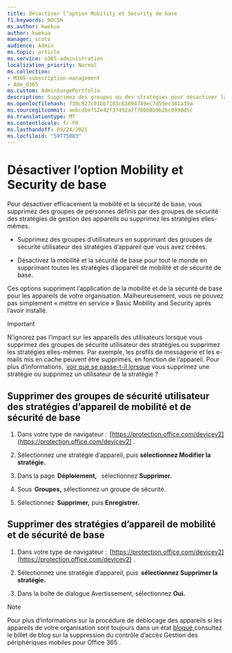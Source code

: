 ```yaml
---
title: Désactiver l’option Mobility et Security de base
f1.keywords: NOCSH
ms.author: kwekua
author: kwekua
manager: scotv
audience: Admin
ms.topic: article
ms.service: o365-administration
localization_priority: Normal
ms.collection:
- M365-subscription-management
- Adm_O365
ms.custom: AdminSurgePortfolio
description: Supprimez des groupes ou des stratégies pour désactiver la mobilité et la sécurité de base.
ms.openlocfilehash: 730c927c01bb7103c61694749ec7d55ec381a39a
ms.sourcegitcommit: aebcdbef52e42f37492a7f780b8b9b2bc0998d5c
ms.translationtype: MT
ms.contentlocale: fr-FR
ms.lasthandoff: 09/24/2021
ms.locfileid: "59775083"
---
```

# <a name="turn-off-basic-mobility-and-security"></a>Désactiver l’option Mobility et Security de base

Pour désactiver efficacement la mobilité et la sécurité de base, vous supprimez des groupes de personnes définis par des groupes de sécurité des stratégies de gestion des appareils ou supprimez les stratégies elles-mêmes.

- Supprimez des groupes d’utilisateurs en supprimant des groupes de sécurité utilisateur des stratégies d’appareil que vous avez créées.

- Désactivez la mobilité et la sécurité de base pour tout le monde en supprimant toutes les stratégies d’appareil de mobilité et de sécurité de base.

Ces options suppriment l’application de la mobilité et de la sécurité de base pour les appareils de votre organisation. Malheureusement, vous ne pouvez pas simplement « mettre en service » Basic Mobility and Security après l’avoir installé.

> [!IMPORTANT]
> N’ignorez pas l’impact sur les appareils des utilisateurs lorsque vous supprimez des groupes de sécurité utilisateur des stratégies ou supprimez les stratégies elles-mêmes. Par exemple, les profils de messagerie et les e-mails mis en cache peuvent être supprimés, en fonction de l’appareil. Pour plus d’informations,  [voir que se passe-t-il lorsque](../../admin/basic-mobility-security/create-device-security-policies.md) vous supprimez une stratégie ou supprimez un utilisateur de la stratégie ?

## <a name="remove-user-security-groups-from-basic-mobility-and-security-device-policies"></a>Supprimer des groupes de sécurité utilisateur des stratégies d’appareil de mobilité et de sécurité de base

1. Dans votre type de navigateur :  [https://protection.office.com/devicev2](https://protection.office.com/devicev2) .

2. Sélectionnez une stratégie d’appareil, puis **sélectionnez Modifier la stratégie.**

3. Dans la page  **Déploiement,**   sélectionnez **Supprimer.**

4. Sous  **Groupes,** sélectionnez un groupe de sécurité.

5. Sélectionnez  **Supprimer,** puis **Enregistrer.**

## <a name="remove-basic-mobility-and-security-device-policies"></a>Supprimer des stratégies d’appareil de mobilité et de sécurité de base

1. Dans votre type de navigateur :  [https://protection.office.com/devicev2](https://protection.office.com/devicev2) .

2. Sélectionnez une stratégie d’appareil, puis  **sélectionnez Supprimer la stratégie.**

3. Dans la boîte de dialogue Avertissement, sélectionnez **Oui.**

> [!NOTE]
> Pour plus d’informations sur la procédure de déblocage des appareils si les appareils de votre organisation sont toujours dans un état [bloqué,](https://techcommunity.microsoft.com/t5/Intune-Customer-Success/Removing-Access-Control-from-Mobile-Device-Management-for-Office/ba-p/279934)consultez le billet de blog sur la suppression du contrôle d’accès Gestion des périphériques mobiles pour Office 365 .
